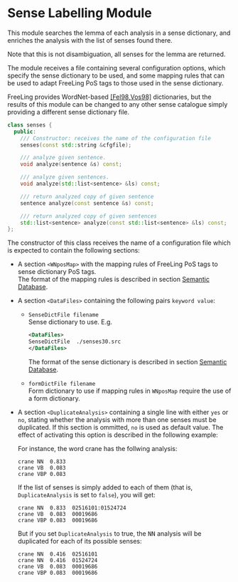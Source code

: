 # Sense Labelling Module 

This module searches the lemma of each analysis in a sense dictionary, and enriches the analysis with the list of senses found there.

Note that this is not disambiguation, all senses for the lemma are returned.

The module receives a file containing several configuration options, which specify the sense dictionary to be used, and some mapping rules that can be used to adapt FreeLing PoS tags to those used in the sense dictionary.

FreeLing provides WordNet-based [\[Fel98,Vos98\]](../references.md) dictionaries, but the results of this module can be changed to any other sense catalogue simply providing a different sense dictionary file.

```C++
class senses {
  public:
    /// Constructor: receives the name of the configuration file
    senses(const std::string &cfgfile); 

    /// analyze given sentence.
    void analyze(sentence &s) const;

    /// analyze given sentences.
    void analyze(std::list<sentence> &ls) const;

    /// return analyzed copy of given sentence
    sentence analyze(const sentence &s) const;

    /// return analyzed copy of given sentences
    std::list<sentence> analyze(const std::list<sentence> &ls) const;
};
```

The constructor of this class receives the name of a configuration file which is expected to contain the following sections:

*   A section `<WNposMap>` with the mapping rules of FreeLing PoS tags to sense dictionary PoS tags.  
    The format of the mapping rules is described in section [Semantic Database](semdb.md).

*   A section `<DataFiles>` containing the following pairs `keyword value`:

    * `SenseDictFile filename`  
       Sense dictionary to use. E.g.
       ```XML
       <DataFiles>
       SenseDictFile  ./senses30.src
       </DataFiles>
       ```
      The format of the sense dictionary is described in section [Semantic Database](semdb.md).

    * `formDictFile filename`  
       Form dictionary to use if mapping rules in `WNposMap` require the use of a form dictionary.


*   A section `<DuplicateAnalysis>` containing a single line with either `yes` or `no`, stating whether the analysis with more than one senses must be duplicated. If this section is ommitted, `no` is used as default value. The effect of activating this option is described in the following example:

    For instance, the word crane has the follwing analysis:
    ```
    crane NN  0.833
    crane VB  0.083
    crane VBP 0.083
    ```
    If the list of senses is simply added to each of them (that is, `DuplicateAnalysis` is set to `false`), you will get:
    ```
    crane NN  0.833  02516101:01524724
    crane VB  0.083  00019686
    crane VBP 0.083  00019686
    ```
    But if you set `DuplicateAnalysis` to true, the <tt>NN</tt> analysis will be duplicated for each of its possible senses:
    ```
    crane NN  0.416  02516101
    crane NN  0.416  01524724
    crane VB  0.083  00019686
    crane VBP 0.083  00019686
    ```

